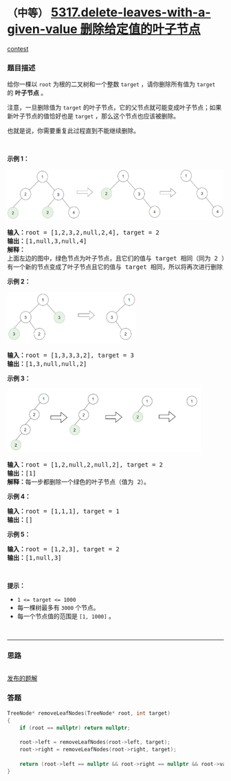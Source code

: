 # `（中等）` [5317.delete-leaves-with-a-given-value 删除给定值的叶子节点](https://leetcode-cn.com/problems/delete-leaves-with-a-given-value/)

[contest](https://leetcode-cn.com/contest/weekly-contest-172/problems/delete-leaves-with-a-given-value/)

### 题目描述
<p>给你一棵以&nbsp;<code>root</code>&nbsp;为根的二叉树和一个整数&nbsp;<code>target</code>&nbsp;，请你删除所有值为&nbsp;<code>target</code> 的&nbsp;<strong>叶子节点</strong> 。</p>
<p>注意，一旦删除值为&nbsp;<code>target</code>&nbsp;的叶子节点，它的父节点就可能变成叶子节点；如果新叶子节点的值恰好也是&nbsp;<code>target</code> ，那么这个节点也应该被删除。</p>
<p>也就是说，你需要重复此过程直到不能继续删除。</p>
<p>&nbsp;</p>
<p><strong>示例 1：</strong></p>
<p><strong><img alt="" src="./sample_1_1684.png" style="height: 120px; width: 550px;"></strong></p>
<pre><strong>输入：</strong>root = [1,2,3,2,null,2,4], target = 2
<strong>输出：</strong>[1,null,3,null,4]
<strong>解释：
</strong>上面左边的图中，绿色节点为叶子节点，且它们的值与 target 相同（同为 2 ），它们会被删除，得到中间的图。
有一个新的节点变成了叶子节点且它的值与 target 相同，所以将再次进行删除，从而得到最右边的图。
</pre>

<p><strong>示例 2：</strong></p>
<p><strong><img alt="" src="./sample_2_1684.png" style="height: 120px; width: 300px;"></strong></p>
<pre><strong>输入：</strong>root = [1,3,3,3,2], target = 3
<strong>输出：</strong>[1,3,null,null,2]
</pre>

<p><strong>示例 3：</strong></p>
<p><strong><img alt="" src="./sample_3_1684.png" style="width: 450px;"></strong></p>
<pre><strong>输入：</strong>root = [1,2,null,2,null,2], target = 2
<strong>输出：</strong>[1]
<strong>解释：</strong>每一步都删除一个绿色的叶子节点（值为 2）。</pre>

<p><strong>示例 4：</strong></p>
<pre><strong>输入：</strong>root = [1,1,1], target = 1
<strong>输出：</strong>[]
</pre>

<p><strong>示例 5：</strong></p>
<pre><strong>输入：</strong>root = [1,2,3], target = 2
<strong>输出：</strong>[1,null,3]
</pre>

<p>&nbsp;</p>
<p><strong>提示：</strong></p>
<ul>
	<li><code>1 &lt;= target&nbsp;&lt;= 1000</code></li>
	<li>每一棵树最多有 <code>3000</code> 个节点。</li>
	<li>每一个节点值的范围是&nbsp;<code>[1, 1000]</code>&nbsp;。</li>
</ul>

​            

---
### 思路
```

```
[发布的题解](https://leetcode-cn.com/problems/delete-leaves-with-a-given-value/solution/5317-by-ikaruga/)


### 答题
``` C++
TreeNode* removeLeafNodes(TreeNode* root, int target) 
{
	if (root == nullptr) return nullptr;

	root->left = removeLeafNodes(root->left, target);
	root->right = removeLeafNodes(root->right, target);

	return (root->left == nullptr && root->right == nullptr && root->val == target) ? nullptr : root;
}
```




